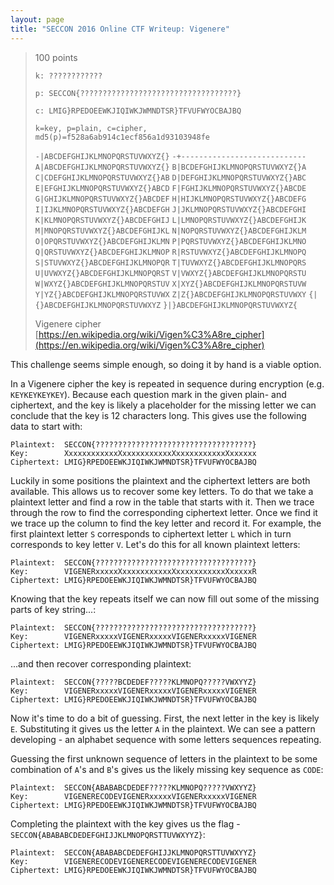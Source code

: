 ```yaml
---
layout: page
title: "SECCON 2016 Online CTF Writeup: Vigenere"
---
```


> 100 points
> 
> ```k: ????????????```
>
> ```p: SECCON{???????????????????????????????????}```
>
> ```c: LMIG}RPEDOEEWKJIQIWKJWMNDTSR}TFVUFWYOCBAJBQ```
>
> ```k=key, p=plain, c=cipher, md5(p)=f528a6ab914c1ecf856a1d93103948fe```
> 
> ```-|ABCDEFGHIJKLMNOPQRSTUVWXYZ{}```
> ```-+----------------------------```
> ```A|ABCDEFGHIJKLMNOPQRSTUVWXYZ{}```
> ```B|BCDEFGHIJKLMNOPQRSTUVWXYZ{}A```
> ```C|CDEFGHIJKLMNOPQRSTUVWXYZ{}AB```
> ```D|DEFGHIJKLMNOPQRSTUVWXYZ{}ABC```
> ```E|EFGHIJKLMNOPQRSTUVWXYZ{}ABCD```
> ```F|FGHIJKLMNOPQRSTUVWXYZ{}ABCDE```
> ```G|GHIJKLMNOPQRSTUVWXYZ{}ABCDEF```
> ```H|HIJKLMNOPQRSTUVWXYZ{}ABCDEFG```
> ```I|IJKLMNOPQRSTUVWXYZ{}ABCDEFGH```
> ```J|JKLMNOPQRSTUVWXYZ{}ABCDEFGHI```
> ```K|KLMNOPQRSTUVWXYZ{}ABCDEFGHIJ```
> ```L|LMNOPQRSTUVWXYZ{}ABCDEFGHIJK```
> ```M|MNOPQRSTUVWXYZ{}ABCDEFGHIJKL```
> ```N|NOPQRSTUVWXYZ{}ABCDEFGHIJKLM```
> ```O|OPQRSTUVWXYZ{}ABCDEFGHIJKLMN```
> ```P|PQRSTUVWXYZ{}ABCDEFGHIJKLMNO```
> ```Q|QRSTUVWXYZ{}ABCDEFGHIJKLMNOP```
> ```R|RSTUVWXYZ{}ABCDEFGHIJKLMNOPQ```
> ```S|STUVWXYZ{}ABCDEFGHIJKLMNOPQR```
> ```T|TUVWXYZ{}ABCDEFGHIJKLMNOPQRS```
> ```U|UVWXYZ{}ABCDEFGHIJKLMNOPQRST```
> ```V|VWXYZ{}ABCDEFGHIJKLMNOPQRSTU```
> ```W|WXYZ{}ABCDEFGHIJKLMNOPQRSTUV```
> ```X|XYZ{}ABCDEFGHIJKLMNOPQRSTUVW```
> ```Y|YZ{}ABCDEFGHIJKLMNOPQRSTUVWX```
> ```Z|Z{}ABCDEFGHIJKLMNOPQRSTUVWXY```
> ```{|{}ABCDEFGHIJKLMNOPQRSTUVWXYZ```
> ```}|}ABCDEFGHIJKLMNOPQRSTUVWXYZ{```
> 
> Vigenere cipher
> [https://en.wikipedia.org/wiki/Vigen%C3%A8re_cipher](https://en.wikipedia.org/wiki/Vigen%C3%A8re_cipher)

This challenge seems simple enough, so doing it by hand is a viable option.

In a Vigenere cipher the key is repeated in sequence during encryption (e.g. ```KEYKEYKEYKEY```). Because each question mark in the given plain- and ciphertext, and the key is likely a placeholder for the missing letter we can conclude that the key is 12 characters long. This gives use the following data to start with:

```
Plaintext:  SECCON{???????????????????????????????????}
Key:        XxxxxxxxxxxxXxxxxxxxxxxxXxxxxxxxxxxxXxxxxxx
Ciphertext: LMIG}RPEDOEEWKJIQIWKJWMNDTSR}TFVUFWYOCBAJBQ
```

Luckily in some positions the plaintext and the ciphertext letters are both available. This allows us to recover some key letters. To do that we take a plaintext letter and find a row in the table that starts with it. Then we trace through the row to find the corresponding ciphertext letter. Once we find it we trace up the column to find the key letter and record it. For example, the first plaintext letter ```S``` corresponds to ciphertext letter ```L``` which in turn corresponds to key letter ```V```. Let's do this for all known plaintext letters:

```
Plaintext:  SECCON{???????????????????????????????????}
Key:        VIGENERxxxxxXxxxxxxxxxxxXxxxxxxxxxxxXxxxxxR
Ciphertext: LMIG}RPEDOEEWKJIQIWKJWMNDTSR}TFVUFWYOCBAJBQ
```

Knowing that the key repeats itself we can now fill out some of the missing parts of key string...:

```
Plaintext:  SECCON{???????????????????????????????????}
Key:        VIGENERxxxxxVIGENERxxxxxVIGENERxxxxxVIGENER
Ciphertext: LMIG}RPEDOEEWKJIQIWKJWMNDTSR}TFVUFWYOCBAJBQ
```

...and then recover corresponding plaintext:

```
Plaintext:  SECCON{?????BCDEDEF?????KLMNOPQ?????VWXYYZ}
Key:        VIGENERxxxxxVIGENERxxxxxVIGENERxxxxxVIGENER
Ciphertext: LMIG}RPEDOEEWKJIQIWKJWMNDTSR}TFVUFWYOCBAJBQ
```

Now it's time to do a bit of guessing. First, the next letter in the key is likely ```E```. Substituting it gives us the letter ```A``` in the plaintext. We can see a pattern developing - an alphabet sequence with some letters sequences repeating.

Guessing the first unknown sequence of letters in the plaintext to be some combination of ```A```'s and ```B```'s gives us the likely missing key sequence as ```CODE```:

```
Plaintext:  SECCON{ABABABCDEDEF?????KLMNOPQ?????VWXYYZ}
Key:        VIGENERECODEVIGENERxxxxxVIGENERxxxxxVIGENER
Ciphertext: LMIG}RPEDOEEWKJIQIWKJWMNDTSR}TFVUFWYOCBAJBQ
```

Completing the plaintext with the key gives us the flag - ```SECCON{ABABABCDEDEFGHIJJKLMNOPQRSTTUVWXYYZ}```:

```
Plaintext:  SECCON{ABABABCDEDEFGHIJJKLMNOPQRSTTUVWXYYZ}
Key:        VIGENERECODEVIGENERECODEVIGENERECODEVIGENER
Ciphertext: LMIG}RPEDOEEWKJIQIWKJWMNDTSR}TFVUFWYOCBAJBQ
```


